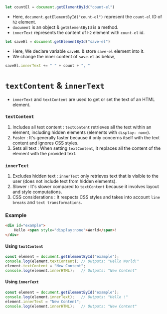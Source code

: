```js
let countEl = document.getElementById("count-el")
```

- Here, `document.getElementById("count-el")` represent the `count-el` ID of `h2` element.
- `document` is an object & `getElementById` is a method.
- `innerText` represents the content of `h2` element with `count-el` id.

```js
let saveEl = document.getElementById("save-el")
```

- Here, We declare variable `saveEL` & store `save-el` element into it.
- We change the inner content of `save-el` as below,
```js
saveEl.innerText += " " + count + ", "
```

# `textContent` & `innerText`

- `innerText` and `textContent` are used to get or set the text of an HTML element.

### `textContent`

1. Includes all text content : `textContent` retrieves all the text within an element, including hidden elements (elements with `display: none`).
2. Faster : It's generally faster because it only concerns itself with the text content and ignores CSS styles.
3. Sets all text : When setting `textContent`, it replaces all the content of the element with the provided text.

### `innerText`

1. Excludes hidden text : `innerText` only retrieves text that is visible to the user (does not include text from hidden elements).
2. Slower : It's slower compared to `textContent` because it involves layout and style computations.
3. CSS considerations : It respects CSS styles and takes into account `line breaks` and `text transformations`.

### Example

```html
<div id="example">
    Hello <span style="display:none">World</span>!
</div>
```

#### Using `textContent`

```js
const element = document.getElementById("example");
console.log(element.textContent); // Outputs: "Hello World!"
element.textContent = "New Content";
console.log(element.innerHTML);   // Outputs: "New Content"
```

#### Using `innerText`

```js
const element = document.getElementById("example");
console.log(element.innerText);   // Outputs: "Hello !"
element.innerText = "New Content";
console.log(element.innerHTML);   // Outputs: "New Content"
```